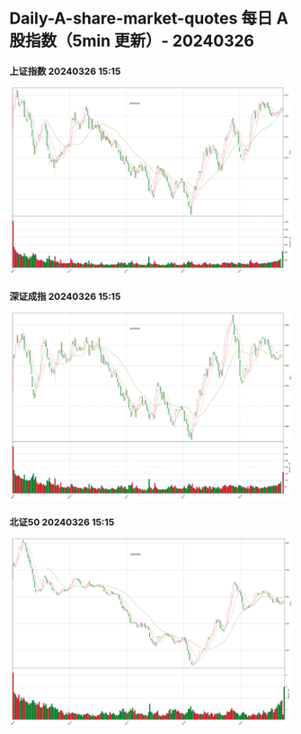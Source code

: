 
# Daily-A-share-market-quotes 每日 A 股指数（5min 更新）- 20240326

### 上证指数 20240326 15:15
![](./fig/2024/3/20240326-sh000001.png)

### 深证成指 20240326 15:15
![](./fig/2024/3/20240326-sz399001.png)

### 北证50 20240326 15:15
![](./fig/2024/3/20240326-bj899050.png)
